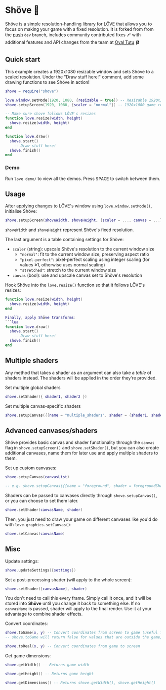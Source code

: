 # Shöve 📐
Shöve is a simple resolution-handling library for [LÖVE](https://love2d.org/) that allows you to focus on making your game with a fixed resolution.
It is forked from from the [push](https://github.com/Ulydev/push) `dev` branch, includes community contributed fixes 🩹 with additional features and API changes from the team at [Oval Tutu](https://oval-tutu.com) 🩰

## Quick start

This example creates a 1920x1080 resizable window and sets Shöve to a scaled resolution.
Under the "Draw stuff here!" comment, add some drawing functions to see Shöve in action!
```lua
shove = require("shove")

love.window.setMode(1920, 1080, {resizable = true}) -- Resizable 1920x1080 window
shove.setupScreen(1920, 1080, {scaler = "normal"}) -- 1920x1080 game resolution, scaled

-- Make sure shove follows LÖVE's resizes
function love.resize(width, height)
  shove.resize(width, height)
end

function love.draw()
  shove.start()
    -- Draw stuff here!
  shove.finish()
end
```

### Demo

Run `love demo/` to view all the demos.
Press <kbd>SPACE</kbd> to switch between them.

## Usage

After applying changes to LÖVE's window using `love.window.setMode()`, initialise Shöve:
```lua
shove.setupScreen(shoveWidth, shoveHeight, {scaler = ..., canvas = ...})
```
`shoveWidth` and `shoveHeight` represent Shöve's fixed resolution.

The last argument is a table containing settings for Shöve:
* `scaler` (string): upscale Shöve's resolution to the current window size
  * `"normal"`: fit to the current window size, preserving aspect ratio
  * `"pixel-perfect"`: pixel-perfect scaling using integer scaling (for values ≥1, otherwise uses normal scaling)
  * `"stretched"`: stretch to the current window size
* `canvas` (bool): use and upscale canvas set to Shöve's resolution

Hook Shöve into the `love.resize()` function so that it follows LÖVE's resizes:
```lua
function love.resize(width, height)
  shove.resize(width, height)
end

Finally, apply Shöve transforms:
```lua
function love.draw()
  shove.start()
    -- Draw stuff here!
  shove.finish()
end
```

## Multiple shaders

Any method that takes a shader as an argument can also take a *table* of shaders instead.
The shaders will be applied in the order they're provided.

Set multiple global shaders
```lua
shove.setShader({ shader1, shader2 })
```

Set multiple canvas-specific shaders
```lua
shove.setupCanvas({{name = "multiple_shaders", shader = {shader1, shader2}}})
```

## Advanced canvases/shaders
Shöve provides basic canvas and shader functionality through the `canvas` flag in `shove.setupScreen()` and `shove.setShader()`, but you can also create additional canvases, name them for later use and apply multiple shaders to them.

Set up custom canvases:
```lua
shove.setupCanvas(canvasList)

-- e.g. shove.setupCanvas({{name = "foreground", shader = foregroundShader}, {name = "background"}})
```

Shaders can be passed to canvases directly through `shove.setupCanvas()`, or you can choose to set them later.
```lua
shove.setShader(canvasName, shader)
```

Then, you just need to draw your game on different canvases like you'd do with `love.graphics.setCanvas()`:
```lua
shove.setCanvas(canvasName)
```

## Misc
Update settings:
```lua
shove.updateSettings({settings})
```

Set a post-processing shader (will apply to the whole screen):
```lua
shove.setShader([canvasName], shader)
```
You don't need to call this every frame.
Simply call it once, and it will be stored into **Shöve** until you change it back to something else.
If no `canvasName` is passed, shader will apply to the final render. Use it at your advantage to combine shader effects.

Convert coordinates:
```lua
shove.toGame(x, y) -- Convert coordinates from screen to game (useful for mouse position)
-- shove.toGame will return false for values that are outside the game, be sure to check that before using them!

shove.toReal(x, y) -- Convert coordinates from game to screen
```

Get game dimensions:
```lua
shove.getWidth() -- Returns game width

shove.getHeight() -- Returns game height

shove.getDimensions() -- Returns shove.getWidth(), shove.getHeight()
```
